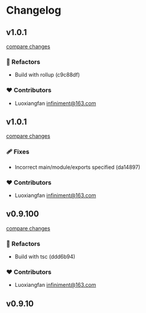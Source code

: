 # Changelog


## v1.0.1

[compare changes](https://git+git@github.com/luoxiangfan/vue3-clipboard/compare/v1.0.1...v1.0.1)

### 💅 Refactors

- Build with rollup (c9c88df)

### ❤️ Contributors

- Luoxiangfan <infiniment@163.com>

## v1.0.1

[compare changes](https://git+git@github.com/luoxiangfan/vue3-clipboard/compare/v0.9.100...v1.0.1)

### 🩹 Fixes

- Incorrect main/module/exports specified (da14897)

### ❤️ Contributors

- Luoxiangfan <infiniment@163.com>

## v0.9.100

[compare changes](https://git+git@github.com/luoxiangfan/vue3-clipboard/compare/v0.9.10...v0.9.100)

### 💅 Refactors

- Build with tsc (ddd6b94)

### ❤️ Contributors

- Luoxiangfan <infiniment@163.com>

## v0.9.10

